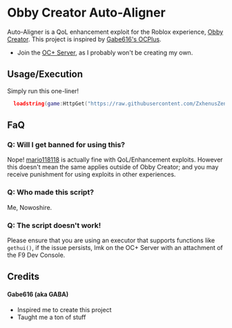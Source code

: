 # Obby Creator Auto-Aligner
Auto-Aligner is a QoL enhancement exploit for the Roblox experience, [Obby Creator](https://rblx.games/2913303231 "Roblox - Obby Creator"). This project is inspired by [Gabe616's OCPlus](https://github.com/Gabe616/OCPlus "GitHub").

* Join the [OC+ Server](https://discord.gg/Mpw6b7vQfJ "Discord Invite"), as I probably won't be creating my own.

## Usage/Execution
Simply run this one-liner!
```lua
  loadstring(game:HttpGet("https://raw.githubusercontent.com/ZxhenusZenoix/Obby-Creator-Scripts/main/OC%20Auto-Aligner"))()
```

## FaQ
### Q: Will I get banned for using this?
Nope! [mario118118](https://rblx.name/29444141 "Roblox User Profile - mario118118") is actually fine with QoL/Enhancement exploits. However this doesn't mean the same applies outside of Obby Creator; and you may receive punishment for using exploits in other experiences.

### Q: Who made this script?
Me, Nowoshire.

### Q: The script doesn't work!
Please ensure that you are using an executor that supports functions like ```gethui()```, if the issue persists, lmk on the OC+ Server with an attachment of the F9 Dev Console.

## Credits
#### Gabe616 (aka GABA)
* Inspired me to create this project
* Taught me a ton of stuff
